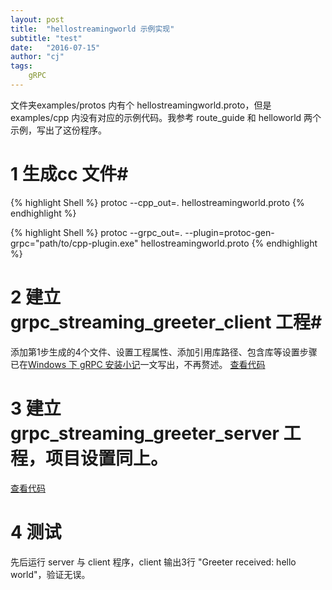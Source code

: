 ```yaml
---
layout: post
title:  "hellostreamingworld 示例实现"
subtitle: "test"
date:   "2016-07-15" 
author: "cj"
tags:
    gRPC
---
```


 文件夹examples/protos 内有个 hellostreamingworld.proto，但是 examples/cpp 内没有对应的示例代码。我参考 route_guide 和 helloworld 两个示例，写出了这份程序。

# 1 生成cc 文件#
{% highlight Shell %}
protoc --cpp_out=. hellostreamingworld.proto 
{% endhighlight %}

{% highlight Shell %}
protoc --grpc_out=. --plugin=protoc-gen-grpc="path/to/cpp-plugin.exe" hellostreamingworld.proto
{% endhighlight %}

# 2 建立 grpc_streaming_greeter_client 工程#
添加第1步生成的4个文件、设置工程属性、添加引用库路径、包含库等设置步骤已在[Windows 下 gRPC 安装小记](http://wangyapeng.net/2016/07/12/install-gRPC-on-windows/)一文写出，不再赘述。
[查看代码](https://github.com/captainwong/AlarmCenter/blob/ipc/grpc_streaming_greeter_client/gprc_streaming_greeter_client.cpp)

# 3 建立 grpc_streaming_greeter_server 工程，项目设置同上。
[查看代码](https://github.com/captainwong/AlarmCenter/blob/ipc/grpc_streaming_greeter_server/grpc_streaming_greeter_server.cpp)

# 4 测试 #
先后运行 server 与 client 程序，client 输出3行 "Greeter received: hello world"，验证无误。

